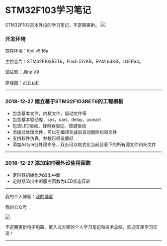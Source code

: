 

# STM32F103学习笔记

STM32F103基本外设的学习笔记，不定期更新。
![](https://wcc-blog.oss-cn-beijing.aliyuncs.com/img/stm32-img.jpg)

### 开发环境

软件环境：Keil v5.16a

主控芯片：STM32F103RET6，Flash 512KB，RAM 64KB，LQFP64。

调试器：Jlink V9

原理图：[v1.0.pdf](https://wcc-blog.oss-cn-beijing.aliyuncs.com/BlogFile/v1.0.pdf)

---

### 2018-12-27 建立基于STM32F103RET6的工程模板

- 包含基本文件，内核文件，启动文件等
- 包含基本驱动库，sys，uart，delay，usmart
- 包含LED驱动、蜂鸣器驱动、按键驱动
- 添加批处理文件，可以在编译完成后自动删除垃圾文件
- 支持软件仿真，参数已经设置好
- 添加Astyle批处理命令，双击可以格式化当前目录下的所有源文件和头文件

------

### 2018-12-27 添加定时器外设使用函数

- 定时器初始化为溢出中断
- 定时器溢出中断服务函数为LED状态反转

---

我的个人博客：[我的博客](http://www.wangchaochao.top/)

我的公众号：

![](https://img2018.cnblogs.com/blog/1124009/201810/1124009-20181029203947824-323305888.jpg)

不定期更新电子电路、嵌入式方面的个人学习笔记和技术总结，欢迎互相学习交流！

------